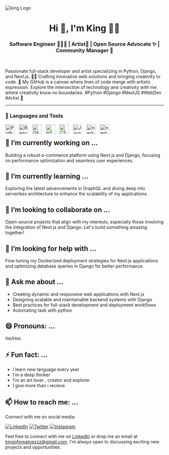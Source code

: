 <img src="https://github.com/kingofgreatnezzz/kingofgreatnezzz/blob/main/portfolio/kkkk.jpeg" alt="king Logo" /> 
<br/>
<h1 align="center">Hi 👋, I'm King 👑👑</h1>
<h3 align="center">Software Engineer 👩🏾‍💻 | Artist🎨 | Open Source Advocate ✨ | Community Manager 🧡 </h3>
<br/>

Passionate full-stack developer and artist specializing in Python, Django, and Next.js. 🐍🌐 Crafting innovative web solutions and bringing creativity to code. 🎨 My GitHub is a canvas where lines of code merge with artistic expression. Explore the intersection of technology and creativity with me. where creativity know no boundaries. #Python #Django #NextJS #WebDev #Artist 🚀

   <p align="left">
    
   </p>

---


### 🧰 Languages and Tools
<img align="left" alt="Python" width="30px" style="padding-right:10px;" src="https://cdn.jsdelivr.net/gh/devicons/devicon/icons/python/python-plain.svg" />
<img align="left" alt="React" width="30px" style="padding-right:10px;" src="https://cdn.jsdelivr.net/gh/devicons/devicon/icons/react/react-original.svg" />
<img align="left" alt="Git" width="30px" style="padding-right:10px;" src="https://cdn.jsdelivr.net/gh/devicons/devicon/icons/git/git-original.svg" />
<img align="left" alt="HTML" width="30px" style="padding-right:10px;" src="https://cdn.jsdelivr.net/gh/devicons/devicon/icons/html5/html5-plain.svg" />
<img align="left" alt="CSS" width="30px" style="padding-right:10px;" src="https://cdn.jsdelivr.net/gh/devicons/devicon/icons/css3/css3-plain.svg" />
<img align="left" alt="JavaScript" width="30px" style="padding-right:10px;" src="https://cdn.jsdelivr.net/gh/devicons/devicon/icons/javascript/javascript-plain.svg" />

<img  align="left" alt="next" color="white" width="30px" style="padding-right:10px;"
src="https://cdn.jsdelivr.net/gh/devicons/devicon/icons/nextjs/nextjs-original.svg" />
<img  align="left" alt="next" color="white" width="30px" style="padding-right:10px;"
src="https://icongr.am/devicon/django-original.svg?size=128&color=currentColor"/>
<br />


## 🔭 I’m currently working on ...

Building a robust e-commerce platform using Next.js and Django, focusing on performance optimization and seamless user experiences.

## 🌱 I’m currently learning ...

Exploring the latest advancements in GraphQL and diving deep into serverless architecture to enhance the scalability of my applications.

## 👯 I’m looking to collaborate on ...

Open-source projects that align with my interests, especially those involving the integration of Next.js and Django. Let's build something amazing together!

## 🤔 I’m looking for help with ...

Fine-tuning my Dockerized deployment strategies for Next.js applications and optimizing database queries in Django for better performance.

## 💬 Ask me about ...

- Creating dynamic and responsive web applications with Next.js
- Designing scalable and maintainable backend systems with Django
- Best practices for full-stack development and deployment workflows
- Automating task with python


## 😄 Pronouns: ...

He/Him

## ⚡ Fun fact: ...
- I learn new language every year
- I'm a deep thinker
- I'm an art lover , creator and explorer
- I give more than i recieve

## 📫 How to reach me: ...

Connect with me on social media:

[![LinkedIn](https://img.shields.io/badge/LinkedIn-Connect-blue)](linkedin.com/in/king-of-greatness-66544127b)
[![Twitter](https://img.shields.io/badge/Twitter-Follow-blue)](https://twitter.com/kingofgreatness)
[![Instagram](https://img.shields.io/badge/Instagram-Follow-purple)](https://www.instagram.com/kingofgreatness/)


Feel free to connect with me on [LinkedIn](https://www.linkedin.com/in/yourname/) or drop me an email at [kingofgreatnezzz@gmail.com](kingofgreatnezzz@gmail.com). I'm always open to discussing exciting new projects and opportunities.
